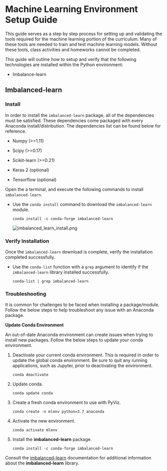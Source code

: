 # Machine Learning Environment Setup Guide

This guide serves as a step by step process for setting up and validating the tools required for the machine learning portion of the curriculum. Many of these tools are needed to train and test machine learning models. Without these tools, class activities and homeworks cannot be completed.

This guide will outline how to setup and verify that the following technologies are installed within the Python environment:

* Imbalance-learn

## Imbalanced-learn

### Install

In order to install the `imbalanced-learn` package, all of the dependencies must be satisfied. These dependencies come packaged with every Anaconda install/distribution. The dependencies list can be found below for reference.

* Numpy (>=1.11)

* Scipy (>=0.17)

* Scikit-learn (>=0.21)

* Keras 2 (optional)

* Tensorflow (optional)

Open the a terminal, and execute the following commands to install `imbalanced-learn`.

* Use the `conda install` command to download the `imbalanced-learn` module.

  ```shell
  conda install -c conda-forge imbalanced-learn
  ```

  ![imbalanced_learn_install.png](Images/imbalanced_learn_install.png)

### Verify Installation

Once the `imbalanced-learn` download is complete, verify the installation completed successfully.

* Use the `conda-list` function with a `grep` argument to identify if the `imbalanced-learn` library installed successfully.

  ```shell
  conda-list | grep imbalanced-learn
  ```

### Troubleshooting

It is common for challenges to be faced when installing a package/module. Follow the below steps to help troubleshoot any issue with an Anaconda package.

**Update Conda Environment**

An out-of-date Anaconda environment can create issues when trying to install new packages. Follow the below steps to update your conda environment.

1. Deactivate your current conda environment. This is required in order to update the global conda environment. Be sure to quit any running applications, such as Jupyter, prior to deactivating the environment.

    ```shell
    conda deactivate
    ```

2. Update conda.

    ```shell
    conda update conda
    ```

3. Create a fresh conda environment to use with PyViz.

    ```shell
    conda create -n mlenv python=3.7 anaconda
    ```

4. Activate the new environment.

    ```shell
    conda activate mlenv
    ```

5. Install the **imbalanced-learn** package.

    ```shell
    conda install -c conda-forge imbalanced-learn
    ```

Consult the [imbalanced-learn](https://imbalanced-learn.readthedocs.io/en/stable/) documentation for additional information about the **imbalanced-learn** library.
